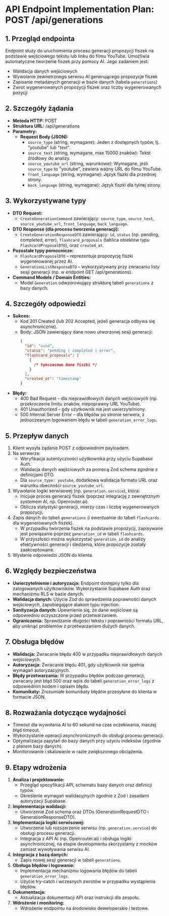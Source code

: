 # API Endpoint Implementation Plan: POST /api/generations

## 1. Przegląd endpointa

Endpoint służy do uruchomienia procesu generacji propozycji fiszek na podstawie wejściowego tekstu lub linku do filmu YouTube. Umożliwia automatyczne tworzenie fiszek przy pomocy AI. Jego zadaniem jest:

- Walidacja danych wejściowych
- Wywolanie zewnetrznego serwisu AI generującego propozycje fiszek
- Zapisanie metadanych generacji w bazie danych (tabela `generations`)
- Zwrot wygenerowanych propozycji fiszek oraz liczby wygenerowanych pozycji

## 2. Szczegóły żądania

- **Metoda HTTP:** POST
- **Struktura URL:** /api/generations
- **Parametry:**
  - **Request Body (JSON):**
    - `source_type` (string, wymagane): Jeden z dostępnych typów, tj. "youtube" lub "text".
    - `source_text` (string, wymagane, max 15000 znaków): Tekst źródłowy do analizy.
    - `source_youtube_url` (string, warunkowe): Wymagane, jeśli `source_type` to "youtube", zawiera ważny URL do filmu YouTube.
    - `front_language` (string, wymagane): Język fiszki dla przedniej strony.
    - `back_language` (string, wymagane): Język fiszki dla tylnej strony.

## 3. Wykorzystywane typy

- **DTO Request:**
  - `CreateGenerationCommand` zawierający: `source_type`, `source_text`, `source_youtube_url`, `front_language`, `back_language`.
- **DTO Response (dla procesu tworzenia generacji):**
  - `CreateGenerationResponseDTO` zawierający: `id`, `status` (np. pending, completed, error), `flashcard_proposals` (tablica obiektów typu `FlashcardProposalDTO`), oraz `created_at`.
- **Pozostałe typy pomocnicze:**
  - `FlashcardProposalDTO` – reprezentuje propozycję fiszki wygenerowanej przez AI.
  - `GenerationListResponseDTO` – wykorzystywany przy zwracaniu listy sesji generacji (np. w endpoint GET /api/generations).
- **Command Models / Domain Entities:**
  - Model `Generation` odwzorowujący strukturę tabeli `generations` z bazy danych.

## 4. Szczegóły odpowiedzi

- **Sukces:**
  - Kod 201 Created (lub 202 Accepted, jeżeli generacja odbywa się asynchronicznie).
  - Body: JSON zawierający dane nowo utworzonej sesji generacji:
    ```json
    {
      "id": "uuid",
      "status": "pending | completed | error",
      "flashcard_proposals": [
        {
          /* tymczasowe dane fiszki */
        }
      ],
      "created_at": "timestamp"
    }
    ```
- **Błędy:**
  - 400 Bad Request – dla nieprawidłowych danych wejściowych (np. przekroczenie limitu znaków, niepoprawny URL YouTube).
  - 401 Unauthorized – gdy użytkownik nie jest uwierzytelniony.
  - 500 Internal Server Error – dla błędów po stronie serwera, z jednoczesnym logowaniem błędu w tabeli `generation_error_logs`.

## 5. Przepływ danych

1. Klient wysyła żądanie POST z odpowiednim payloadem.
2. Na serwerze:
   - Weryfikacja autentyczności użytkownika przy użyciu Supabase Auth.
   - Walidacja danych wejściowych za pomocą Zod schema zgodnie z definicjami DTO.
   - Dla `source_type: youtube`, dodatkowa walidacja formatu URL oraz warunku obecności `source_youtube_url`.
3. Wywołanie logiki serwisowej (np. `generation.service`), która:
   - Inicjuje proces generacji fiszek (poprzez integrację z zewnętrznym systemem AI, np. Openrouter.ai).
   - Oblicza statystyki generacji, mierzy czas i liczbę wygenerowanych propozycji.
4. Zapis danych do tabeli `generations` (i ewentualnie do tabeli `flashcards` dla wygenerowanych fiszek).
   - W przypadku tworzenia fiszek na podstawie propozycji, zapisywane jest powiązanie poprzez `generation_id` w tabeli `flashcards`.
   - W przyszłości można wykorzystać `generation_id` do analizy efektywności generacji i śledzenia, które propozycje zostały zaakceptowane.
5. Wysłanie odpowiedzi JSON do klienta.

## 6. Względy bezpieczeństwa

- **Uwierzytelnienie i autoryzacja:** Endpoint dostępny tylko dla zalogowanych użytkowników. Wykorzystanie Supabase Auth oraz mechanizmu RLS w bazie danych.
- **Walidacja danych:** Użycie Zod do sprawdzenia poprawności danych wejściowych, zapobiegające atakom typu injection.
- **Sanityzacja danych:** Upewnienie się, że dane wejściowe są odpowiednio oczyszczone przed przetwarzaniem.
- **Ograniczenia:** Sprawdzanie długości tekstu i poprawności formatu URL, aby uniknąć problemów z przetwarzaniem dużych danych.

## 7. Obsługa błędów

- **Walidacja:** Zwracanie błędu 400 w przypadku nieprawidłowych danych wejściowych.
- **Autoryzacja:** Zwracanie błędu 401, gdy użytkownik nie spełnia wymagań autoryzacyjnych.
- **Błędy przetwarzania:** W przypadku błędów podczas generacji, zwracany jest błąd 500 oraz wpis do tabeli `generation_error_logs` z odpowiednim kodem i opisem błędu.
- **Komunikaty:** Zrozumiałe komunikaty błędów przesyłane do klienta w formacie JSON.

## 8. Rozważania dotyczące wydajności

- Timeout dla wywołania AI to 60 sekund na czas oczekiwania, inaczej błąd timeout.
- Wykorzystanie operacji asynchronicznych do obsługi procesu generacji.
- Optymalizacja zapytań do bazy danych przy użyciu indeksów (zgodnie z planem bazy danych).
- Monitorowanie i skalowanie w razie zwiększonego obciążenia.

## 9. Etapy wdrożenia

1. **Analiza i projektowanie:**
   - Przegląd specyfikacji API, schematu bazy danych oraz definicji typów.
   - Określenie wymagań walidacyjnych zgodnie z Zod i zasadami autoryzacji Supabase.
2. **Implementacja walidacji:**
   - Utworzenie Zod schema oraz DTOs (GenerationRequestDTO i GenerationResponseDTO).
3. **Implementacja logiki serwisowej:**
   - Utworzenie lub rozszerzenie serwisu (np. `generation.service`) do obsługi procesu generacji.
   - Integracja z API AI (np. Openrouter.ai) i obsługa logiki asynchronicznej, na etapie developmentu skorzystamy z mocków zamiast wywoływania serwisu AI.
4. **Integracja z bazą danych:**
   - Zapis nowej sesji generacji w tabeli `generations`.
5. **Obsługa błędów i logowanie:**
   - Implementacja mechanizmu logowania błędów do tabeli `generation_error_logs`.
   - Użycie try-catch i wczesnych zwrotów w przypadku wystąpienia błędów.
6. **Dokumentacja:**
   - Aktualizacja dokumentacji API oraz instrukcji dla zespołu.
7. **Wdrożenie i monitoring:**
   - Wdrożenie endpointu na środowisko deweloperskie i testowe.
